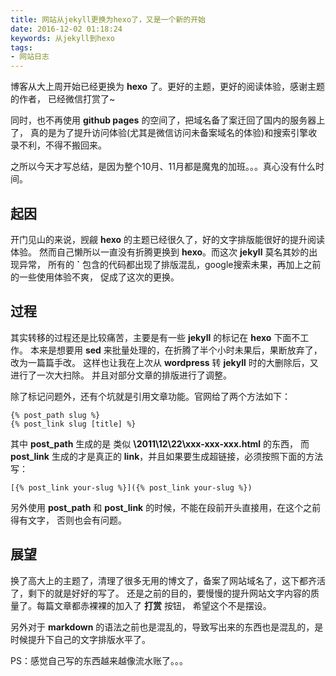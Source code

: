 ```yaml
---
title: 网站从jekyll更换为hexo了，又是一个新的开始
date: 2016-12-02 01:18:24
keywords: 从jekyll到hexo
tags:
- 网站日志
---
```


博客从大上周开始已经更换为 **hexo** 了。更好的主题，更好的阅读体验，感谢主题的作者，
已经微信打赏了~

同时，也不再使用 **github pages** 的空间了，把域名备了案迁回了国内的服务器上了，
真的是为了提升访问体验(尤其是微信访问未备案域名的体验)和搜索引擎收录不利，不得不搬回来。

之所以今天才写总结，是因为整个10月、11月都是魔鬼的加班。。。真心没有什么时间。

## 起因

开门见山的来说，觊觎 **hexo** 的主题已经很久了，好的文字排版能很好的提升阅读体验。
然而自己懒所以一直没有折腾更换到 **hexo**。而这次 **jekyll** 莫名其妙的出现异常，
所有的 **`** 包含的代码都出现了排版混乱，google搜索未果，再加上之前的一些使用体验不爽，
促成了这次的更换。

## 过程

其实转移的过程还是比较痛苦，主要是有一些 **jekyll** 的标记在 **hexo** 下面不工作。
本来是想要用 **sed** 来批量处理的，在折腾了半个小时未果后，果断放弃了，改为一篇篇手改。
这样也让我在上次从 **wordpress** 转 **jekyll** 时的大删除后，又进行了一次大扫除。
并且对部分文章的排版进行了调整。

除了标记问题外，还有个坑就是引用文章功能。官网给了两个方法如下：

```
{% post_path slug %}
{% post_link slug [title] %}
```

其中 **post_path** 生成的是 类似 **\2011\12\22\xxx-xxx-xxx.html** 的东西，
而 **post_link** 生成的才是真正的 **link**，并且如果要生成超链接，必须按照下面的方法写：

```
[{% post_link your-slug %}]({% post_link your-slug %})
```

另外使用 **post_path** 和 **post_link** 的时候，不能在段前开头直接用，在这个之前得有文字，
否则也会有问题。

## 展望

换了高大上的主题了，清理了很多无用的博文了，备案了网站域名了，这下都齐活了，剩下的就是好好的写了。
还是之前的目的，要慢慢的提升网站文字内容的质量了。每篇文章都赤裸裸的加入了 **打赏** 按钮，
希望这个不是摆设。

另外对于 **markdown** 的语法之前也是混乱的，导致写出来的东西也是混乱的，是时候提升下自己的文字排版水平了。

PS：感觉自己写的东西越来越像流水账了。。。
